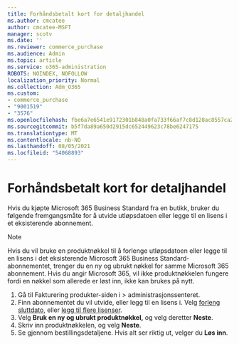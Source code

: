 ```yaml
---
title: Forhåndsbetalt kort for detaljhandel
ms.author: cmcatee
author: cmcatee-MSFT
manager: scotv
ms.date: ''
ms.reviewer: commerce_purchase
ms.audience: Admin
ms.topic: article
ms.service: o365-administration
ROBOTS: NOINDEX, NOFOLLOW
localization_priority: Normal
ms.collection: Adm_O365
ms.custom:
- commerce_purchase
- "9001519"
- "3576"
ms.openlocfilehash: fbe6a7e6541e9172301b848a0fa733f66af7c8d128ac8557ca2cd62cad1d06ad
ms.sourcegitcommit: b5f7da89a650d2915dc652449623c78be6247175
ms.translationtype: MT
ms.contentlocale: nb-NO
ms.lasthandoff: 08/05/2021
ms.locfileid: "54068893"
---
```

# <a name="retail-prepaid-card"></a>Forhåndsbetalt kort for detaljhandel

Hvis du kjøpte Microsoft 365 Business Standard fra en butikk, bruker du følgende fremgangsmåte for å utvide utløpsdatoen eller legge til en lisens i et eksisterende abonnement.

> [!NOTE]
> Hvis du vil bruke en produktnøkkel til å forlenge utløpsdatoen eller legge til en lisens i det eksisterende Microsoft 365 Business Standard-abonnementet, trenger du en ny og ubrukt nøkkel for samme Microsoft 365 abonnement. Hvis du angir Microsoft 365, vil ikke produktnøkkelen fungere fordi en nøkkel som allerede er løst inn, ikke kan brukes på nytt.

1. Gå til Fakturering produkter-siden i   >  **[](https://go.microsoft.com/fwlink/p/?linkid=842054)** administrasjonssenteret.
2. Finn abonnementet du vil utvide, eller legg til en lisens i. Velg [forleng sluttdato,](https://go.microsoft.com/fwlink/p/?linkid=842054) eller [legg til flere lisenser](https://go.microsoft.com/fwlink/p/?linkid=842054).
3. Velg **Bruk en ny og ubrukt produktnøkkel,** og velg deretter **Neste**.
4. Skriv inn produktnøkkelen, og velg **Neste**.
5. Se gjennom bestillingsdetaljene. Hvis alt ser riktig ut, velger du **Løs inn**.